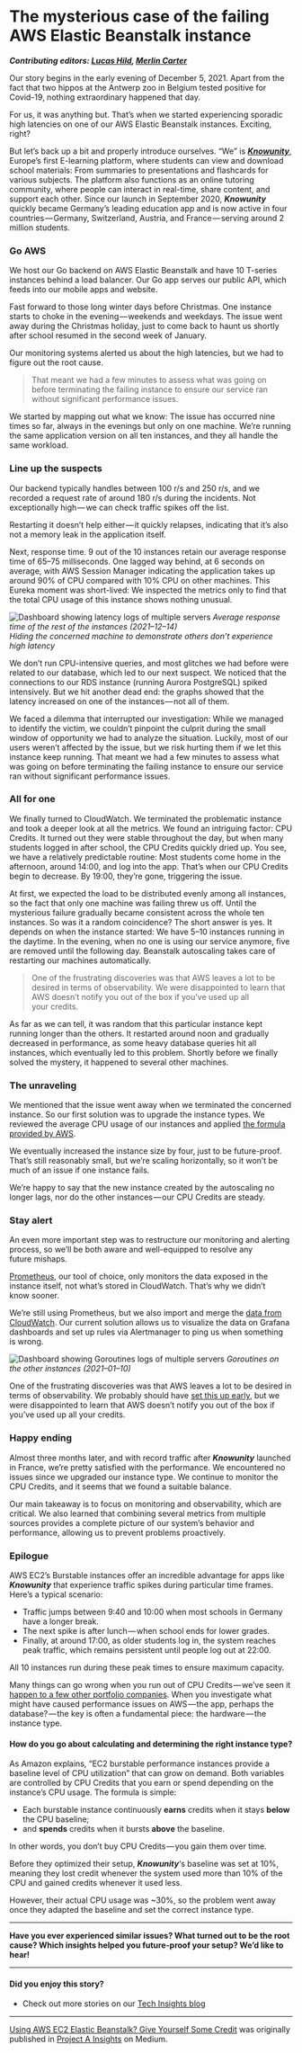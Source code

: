 # The mysterious case of the failing AWS Elastic Beanstalk instance

***Contributing editors: [Lucas Hild](https://www.linkedin.com/in/lucashild/), [Merlin Carter](https://www.linkedin.com/in/merlin-carter-bb303ab2/)***

Our story begins in the early evening of December 5, 2021. Apart from the fact that two hippos at the Antwerp zoo in Belgium tested positive for Covid-19, nothing extraordinary happened that day.

For us, it was anything but. That’s when we started experiencing sporadic high latencies on one of our AWS Elastic Beanstalk instances. Exciting, right?

But let’s back up a bit and properly introduce ourselves. “We” is [**_Knowunity_**](https://knowunity.de/), Europe’s first E-learning platform, where students can view and download school materials: From summaries to presentations and flashcards for various subjects. The platform also functions as an online tutoring community, where people can interact in real-time, share content, and support each other. Since our launch in September 2020, **_Knowunity_** quickly became Germany’s leading education app and is now active in four countries — Germany, Switzerland, Austria, and France — serving around 2 million students.

### Go AWS

We host our Go backend on AWS Elastic Beanstalk and have 10 T-series instances behind a load balancer. Our Go app serves our public API, which feeds into our mobile apps and website.

Fast forward to those long winter days before Christmas. One instance starts to choke in the evening — weekends and weekdays. The issue went away during the Christmas holiday, just to come back to haunt us shortly after school resumed in the second week of January.

Our monitoring systems alerted us about the high latencies, but we had to figure out the root cause.

> That meant we had a few minutes to assess what was going on before terminating the failing instance to ensure our service ran without significant performance issues.

We started by mapping out what we know: The issue has occurred nine times so far, always in the evenings but only on one machine. We’re running the same application version on all ten instances, and they all handle the same workload.

### Line up the suspects

Our backend typically handles between 100 r/s and 250 r/s, and we recorded a request rate of around 180 r/s during the incidents. Not exceptionally high — we can check traffic spikes off the list.

Restarting it doesn’t help either — it quickly relapses, indicating that it’s also not a memory leak in the application itself.

Next, response time. 9 out of the 10 instances retain our average response time of 65–75 milliseconds. One lagged way behind, at 6 seconds on average, with AWS Session Manager indicating the application takes up around 90% of CPU compared with 10% CPU on other machines. This Eureka moment was short-lived: We inspected the metrics only to find that the total CPU usage of this instance shows nothing unusual.

![Dashboard showing latency logs of multiple servers](https://cdn.hashnode.com/res/hashnode/image/upload/v1655392924881/WmPAagCto.png)
*Average response time of the rest of the instances (2021–12–14)  
Hiding the concerned machine to demonstrate others don’t experience high latency*

We don’t run CPU-intensive queries, and most glitches we had before were related to our database, which led to our next suspect. We noticed that the connections to our RDS instance (running Aurora PostgreSQL) spiked intensively. But we hit another dead end: the graphs showed that the latency increased on one of the instances — not all of them.

We faced a dilemma that interrupted our investigation: While we managed to identify the victim, we couldn’t pinpoint the culprit during the small window of opportunity we had to analyze the situation. Luckily, most of our users weren’t affected by the issue, but we risk hurting them if we let this instance keep running. That meant we had a few minutes to assess what was going on before terminating the failing instance to ensure our service ran without significant performance issues.

### All for one

We finally turned to CloudWatch. We terminated the problematic instance and took a deeper look at all the metrics. We found an intriguing factor: CPU Credits. It turned out they were stable throughout the day, but when many students logged in after school, the CPU Credits quickly dried up. You see, we have a relatively predictable routine: Most students come home in the afternoon, around 14:00, and log into the app. That’s when our CPU Credits begin to decrease. By 19:00, they’re gone, triggering the issue.

At first, we expected the load to be distributed evenly among all instances, so the fact that only one machine was failing threw us off. Until the mysterious failure gradually became consistent across the whole ten instances. So was it a random coincidence? The short answer is yes. It depends on when the instance started: We have 5–10 instances running in the daytime. In the evening, when no one is using our service anymore, five are removed until the following day. Beanstalk autoscaling takes care of restarting our machines automatically.

> One of the frustrating discoveries was that AWS leaves a lot to be desired in terms of observability. We were disappointed to learn that AWS doesn’t notify you out of the box if you’ve used up all your credits.

As far as we can tell, it was random that this particular instance kept running longer than the others. It restarted around noon and gradually decreased in performance, as some heavy database queries hit all instances, which eventually led to this problem. Shortly before we finally solved the mystery, it happened to several other machines.

### The unraveling

We mentioned that the issue went away when we terminated the concerned instance. So our first solution was to upgrade the instance types. We reviewed the average CPU usage of our instances and applied [the formula provided by AWS](https://docs.aws.amazon.com/AWSEC2/latest/UserGuide/burstable-credits-baseline-concepts.html).

We eventually increased the instance size by four, just to be future-proof. That’s still reasonably small, but we’re scaling horizontally, so it won’t be much of an issue if one instance fails.

We’re happy to say that the new instance created by the autoscaling no longer lags, nor do the other instances — our CPU Credits are steady.

### Stay alert

An even more important step was to restructure our monitoring and alerting process, so we’ll be both aware and well-equipped to resolve any future mishaps.

[Prometheus](https://prometheus.io/), our tool of choice, only monitors the data exposed in the instance itself, not what’s stored in CloudWatch. That’s why we didn’t know sooner.

We’re still using Prometheus, but we also import and merge the [data from CloudWatch](https://docs.aws.amazon.com/AWSEC2/latest/UserGuide/burstable-performance-instances-monitoring-cpu-credits.html). Our current solution allows us to visualize the data on Grafana dashboards and set up rules via Alertmanager to ping us when something is wrong.

![Dashboard showing Goroutines logs of multiple servers](https://cdn.hashnode.com/res/hashnode/image/upload/v1655392926628/mft62GjG3.png)
*Goroutines on the other instances (2021–01–10)*

One of the frustrating discoveries was that AWS leaves a lot to be desired in terms of observability. We probably should have [set this up early](https://docs.aws.amazon.com/AmazonCloudWatch/latest/monitoring/AlarmThatSendsEmail.html), but we were disappointed to learn that AWS doesn’t notify you out of the box if you’ve used up all your credits.

### Happy ending

Almost three months later, and with record traffic after **_Knowunity_** launched in France, we’re pretty satisfied with the performance. We encountered no issues since we upgraded our instance type. We continue to monitor the CPU Credits, and it seems that we found a suitable balance.

Our main takeaway is to focus on monitoring and observability, which are critical. We also learned that combining several metrics from multiple sources provides a complete picture of our system’s behavior and performance, allowing us to prevent problems proactively.

### Epilogue

AWS EC2’s Burstable instances offer an incredible advantage for apps like **_Knowunity_** that experience traffic spikes during particular time frames. Here’s a typical scenario:

*   Traffic jumps between 9:40 and 10:00 when most schools in Germany have a longer break.
*   The next spike is after lunch — when school ends for lower grades.
*   Finally, at around 17:00, as older students log in, the system reaches peak traffic, which remains persistent until people log out at 22:00.

All 10 instances run during these peak times to ensure maximum capacity.

Many things can go wrong when you run out of CPU Credits — we’ve seen it [happen to a few other portfolio companies](https://medium.com/p/b04dc95b2e9c). When you investigate what might have caused performance issues on AWS — the app, perhaps the database? — the key is often a fundamental piece: the hardware — the instance type.

#### How do you go about calculating and determining the right instance type?

As Amazon explains, “EC2 burstable performance instances provide a baseline level of CPU utilization” that can grow on demand. Both variables are controlled by CPU Credits that you earn or spend depending on the instance’s CPU usage. The formula is simple:

*   Each burstable instance continuously **earns** credits when it stays **below** the CPU baseline;
*   and **spends** credits when it bursts **above** the baseline.

In other words, you don’t buy CPU Credits — you gain them over time.

Before they optimized their setup, **_Knowunity_**‘s baseline was set at 10%, meaning they lost credit whenever the system used more than 10% of the CPU and gained credits whenever it used less.

However, their actual CPU usage was ~30%, so the problem went away once they adapted the baseline and set the correct instance type.

***

**Have you ever experienced similar issues? What turned out to be the root cause? Which insights helped you future-proof your setup? We’d like to hear!**

***
#### Did you enjoy this story?

- Check out more stories on our [Tech Insights blog](https://insights.project-a.com/tech/home)
***

[Using AWS EC2 Elastic Beanstalk? Give Yourself Some Credit](https://insights.project-a.com/using-aws-ec2-elastic-beanstalk-give-yourself-some-credit-592c15acfc87) was originally published in [Project A Insights](https://insights.project-a.com) on Medium.